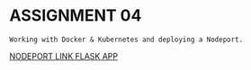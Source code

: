# ASSIGNMENT 04
    Working with Docker & Kubernetes and deploying a Nodeport.

[NODEPORT LINK FLASK APP](http://169.51.203.223:31274/)
